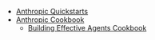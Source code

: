 - [Anthropic Quickstarts](https://github.com/anthropics/anthropic-quickstarts)
- [Anthropic Cookbook](https://github.com/anthropics/anthropic-cookbook/tree/main)
    - [Building Effective Agents Cookbook
](https://github.com/anthropics/anthropic-cookbook/tree/main/patterns/agents)
